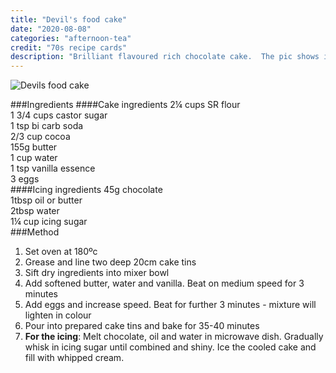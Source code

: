 ```yaml
---
title: "Devil's food cake"
date: "2020-08-08"
categories: "afternoon-tea"
credit: "70s recipe cards"
description: "Brilliant flavoured rich chocolate cake.  The pic shows it filled with cherries and cream.  Brush the cake with kirsch before adding the cherries and you got yourself a black forest"
---
```

![Devils food cake](./devilsFoodCake.jpg)

###Ingredients
####Cake ingredients
2¼ cups SR flour  
1 3/4 cups castor sugar  
1 tsp bi carb soda  
2/3 cup cocoa  
155g butter  
1 cup water  
1 tsp vanilla essence  
3 eggs  
####Icing ingredients
45g chocolate  
1tbsp oil or butter  
2tbsp water  
1¼ cup icing sugar  
###Method
1. Set oven at 180ºc 
2. Grease and line two deep 20cm cake tins
3. Sift dry ingredients into mixer bowl
4. Add softened butter, water and vanilla.  Beat on medium speed for 3 minutes
5. Add eggs and increase speed.  Beat for further 3 minutes - mixture will lighten in colour
6. Pour into prepared cake tins and bake for 35-40 minutes
7. **For the icing**:  Melt chocolate, oil and water in microwave dish.  Gradually whisk in icing sugar until combined and shiny.  Ice the cooled cake and fill with whipped cream.
